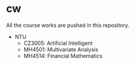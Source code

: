 # cw

All the course works are pushed in this repository.

- NTU
  - CZ3005: Artificial Intelligent
  - MH4501: Multivariate Analysis
  - MH4514: Financial Mathematics
